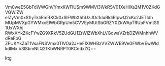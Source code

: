 Vm0weE5GbFdWWGhVYmxKWFlUSm9WMVl3WkRSV01XeHlXa2M1V0ZKdGVGWlZW
elZyVm0xS1IyTkliRmRXCk0xSlFWbXhhUzJOc1duRldiRlpwQ2xKc2JETldh
MUpMVXpGYWMxcElWbGRpUm5CVVEyMUtSbGRZY0ZkWApTRUpFVmtSS1UxWXhj
RWxXYkZKcFYwZG9XRkV5ZUdGU1ZrWlZWbXhLVGdwaVZrbDZWMnhhWVdReFpG
ZFUKYkZaT1VsaFNSVmx0TlVOa2JHeFlXWHBzVVZWWE9VeGFWbVEwWldkdlMx
b3lSbmNLQ21KbWNRPT0KCndxZQ==

ktg